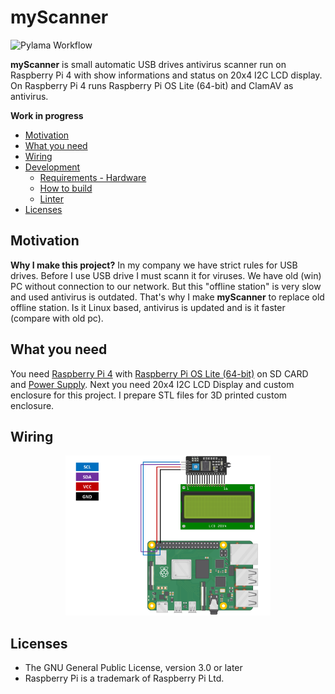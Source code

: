 # myScanner

![Pylama Workflow](https://github.com/MartinIIoT/myScanner/actions/workflows/pylama.yml/badge.svg)

**myScanner** is small automatic USB drives antivirus scanner run on Raspberry Pi 4 with show informations and status on 20x4 I2C LCD display. On Raspberry Pi 4 runs Raspberry Pi OS Lite (64-bit) and ClamAV as antivirus.

**Work in progress**

* [Motivation](#motivation)
* [What you need](#what-you-need)
* [Wiring](#wiring)
* [Development](#development)
  * [Requirements - Hardware](#requirements---hardware)
  * [How to build](#dev-build)
  * [Linter](#dev-linter)
* [Licenses](#licenses)


## Motivation

**Why I make this project?** In my company we have strict rules for USB drives. Before I use USB drive I must scann it for viruses. We have old (win) PC without connection to our network. But this "offline station" is very slow and used antivirus is outdated. That's why I make **myScanner** to replace old offline station. Is it Linux based, antivirus is updated and is it faster (compare with old pc).

## What you need

You need [Raspberry Pi 4](https://www.raspberrypi.com/products/raspberry-pi-4-model-b/) with [Raspberry Pi OS Lite (64-bit)](https://www.raspberrypi.com/software/) on SD CARD and [Power Supply](https://www.raspberrypi.com/products/type-c-power-supply/). Next you need 20x4 I2C LCD Display and custom enclosure for this project. I prepare STL files for 3D printed custom enclosure.

## Wiring

<div align="center" width="100%">
    <img src="./wiring_diagram/wiring_diagram.png" height="auto" width="65%" alt="" />
</div>


## Licenses

* The GNU General Public License, version 3.0 or later
* Raspberry Pi is a trademark of Raspberry Pi Ltd.
